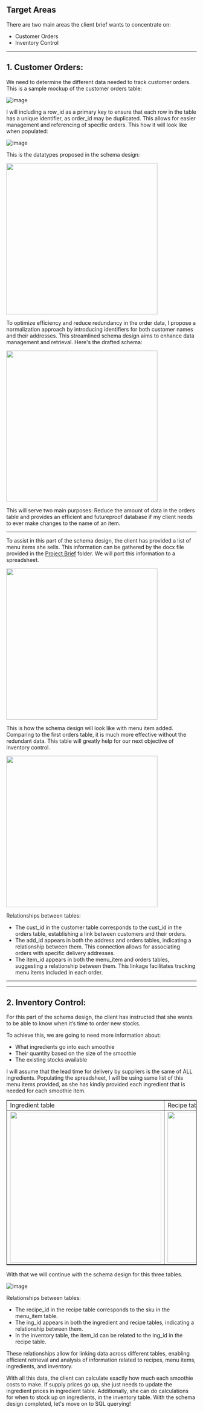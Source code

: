 ## Target Areas
There are two main areas the client brief wants to concentrate on: 
+ Customer Orders
+ Inventory Control </br>

<hr>

<h2> 1. Customer Orders: </h2>

We need to determine the different data needed to track customer orders. This is a sample mockup of the customer orders table:

![image](https://github.com/ghazi-hishamuddin/Whey-To-Go-Project/assets/142828521/41cdb297-3e65-48d5-9343-86d90984f183)

I will including a row_id as a primary key to ensure that each row in the table has a unique identifier, as order_id may be duplicated. This allows for easier management and referencing of specific orders.
This how it will look like when populated:

![image](https://github.com/ghazi-hishamuddin/Whey-To-Go-Project/assets/142828521/f07a2f07-388d-4686-a5d6-cdb600d2ee5b)

This is the datatypes proposed in the schema design:

<img src="https://github.com/ghazi-hishamuddin/Whey-To-Go-Project/assets/142828521/7ab337b5-78b1-4b70-ab31-fa33b912b20d)g"  
     height="400" />

To optimize efficiency and reduce redundancy in the order data, I propose a normalization approach by introducing identifiers for both customer names and their addresses. This streamlined schema design aims to enhance data management and retrieval. Here's the drafted schema:

<img src="https://github.com/ghazi-hishamuddin/Whey-To-Go-Project/assets/142828521/2c5559e1-2a62-417f-a3a8-30091d34b2db"  
     height="400" />

This will serve two main purposes: Reduce the amount of data in the orders table and provides an efficient and futureproof database if my client needs to ever make changes to the name of an item.

<hr>


To assist in this part of the schema design, the client has provided a list of menu items she sells. This information can be gathered by the docx file provided in the <a href="https://github.com/ghazi-hishamuddin/Whey-To-Go-Project/tree/main/Project%20Brief">Project Brief</a> folder. We will port this information to a spreadsheet.

<img src="https://github.com/ghazi-hishamuddin/Whey-To-Go-Project/assets/142828521/55ad1352-2f63-4c3f-99ac-bc3435c2c821"  
     height="400" />

This is how the schema design will look like with menu item added. Comparing to the first orders table, it is much more effective without the redundant data. This table will greatly help for our next objective of inventory control.

<img src="https://github.com/ghazi-hishamuddin/Whey-To-Go-Project/assets/142828521/9389d8fc-b487-46c5-ba96-c8eb7542ae6e"  
     height="400" />

Relationships between tables:
+ The cust_id in the customer table corresponds to the cust_id in the orders table, establishing a link between customers and their orders.
+ The add_id appears in both the address and orders tables, indicating a relationship between them. This connection allows for associating orders with specific delivery addresses.
+ The item_id appears in both the menu_item and orders tables, suggesting a relationship between them. This linkage facilitates tracking menu items included in each order.

<hr>
<hr>
<h2> 2. Inventory Control: </h2>
For this part of the schema design, the client has instructed that she wants to be able to know when it’s time to order new stocks. 

To achieve this, we are going to need more information about:

+ What ingredients go into each smoothie
+ Their quantity based on the size of the smoothie
+ The existing stocks available

I will assume that the lead time for delivery by suppliers is the same of ALL ingredients. Populating the spreadsheet, I will be using same list of this menu items provided, as she has kindly provided each ingredient that is needed for each smoothie item.


<table border="1">
  <tr>
    <td>Ingredient table</td>
    <td>Recipe table</td>
    <td>Inventory table</td>
  </tr>
  <tr>
    <td><img src="https://github.com/ghazi-hishamuddin/Whey-To-Go-Project/assets/142828521/89784ff8-3f5f-4ee0-ac91-963f0dbf3744"  
     height="400" /></td>
    <td><img src="https://github.com/ghazi-hishamuddin/Whey-To-Go-Project/assets/142828521/d33d3e4d-75e6-4631-a91c-d2bad5f88afe"  
     height="400" /></td>
    <td><img src="https://github.com/ghazi-hishamuddin/Whey-To-Go-Project/assets/142828521/d302a48a-824c-49c9-8d1d-c89b83d44a75"  
     height="400" /></td>
  </tr>
</table>

With that we will continue with the schema design for this three tables.

![image](https://github.com/ghazi-hishamuddin/Whey-To-Go-Project/assets/142828521/59fdb3e6-008d-4620-bac2-1467fa43e3a5)


Relationships between tables:
+ The recipe_id in the recipe table corresponds to the sku in the menu_item table.
+ The ing_id appears in both the ingredient and recipe tables, indicating a relationship between them.
+ In the inventory table, the item_id can be related to the ing_id in the recipe table.

These relationships allow for linking data across different tables, enabling efficient retrieval and analysis of information related to recipes, menu items, ingredients, and inventory.

With all this data, the client can calculate exactly how much each smoothie costs to make. If supply prices go up, she just needs to update the ingredient prices in ingredient table. Additionally, she can do calculations for when to stock up on ingredients, in the inventory table. With the schema design completed, let's move on to SQL querying!

